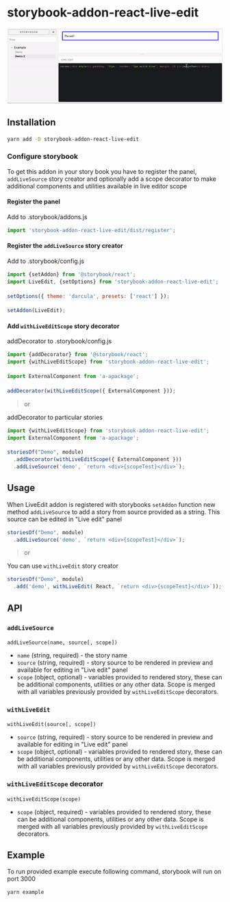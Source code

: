 # storybook-addon-react-live-edit

![DEMO](preview.gif)

## Installation
```bash
yarn add -D storybook-addon-react-live-edit
```

### Configure storybook
To get this addon in your story book you have to register the panel, `addLiveSource` story creator
 and optionally add a scope decorator to make additional components and utilities available in live editor scope 
 
#### Register the panel
Add to .storybook/addons.js 
```javascript
import 'storybook-addon-react-live-edit/dist/register';
```
 
#### Register the `addLiveSource` story creator
Add to .storybook/config.js 
```javascript
import {setAddon} from '@storybook/react';
import LiveEdit, {setOptions} from 'storybook-addon-react-live-edit';

setOptions({ theme: 'darcula', presets: ['react'] });

setAddon(LiveEdit);
```

#### Add `withLiveEditScope` story decorator
addDecorator to .storybook/config.js
```javascript
import {addDecorator} from '@storybook/react';
import {withLiveEditScope} from 'storybook-addon-react-live-edit';

import ExternalComponent from 'a-apackage';

addDecorator(withLiveEditScope({ ExternalComponent }));
```

> or

addDecorator to particular stories 

```javascript
import {withLiveEditScope} from 'storybook-addon-react-live-edit';
import ExternalComponent from 'a-apackage';

storiesOf("Demo", module)
  .addDecorator(withLiveEditScope({ ExternalComponent }))
  .addLiveSource('demo', `return <div>{scopeTest}</div>`);
```

## Usage
When LiveEdit addon is registered with storybooks `setAddon` function new method `addLiveSource` 
to add a story from source provided as a string. This source can be edited in "Live edit" panel
```javascript
storiesOf("Demo", module)
  .addLiveSource('demo', `return <div>{scopeTest}</div>`);
```

> or

You can use `withLiveEdit` story creator
```javascript
storiesOf("Demo", module)
  .add('demo', withLiveEdit( React, `return <div>{scopeTest}</div>`));
```


## API

### `addLiveSource`
```
addLiveSource(name, source[, scope]) 
```
- `name` (string, required) - the story name
- `source` (string, required) - story source to be rendered in preview and 
  available for editing in "Live edit" panel
- `scope` (object, optional) - variables provided to rendered story, 
  these can be additional components, utilities or any other data.
  Scope is merged with all variables previously provided 
  by `withLiveEditScope` decorators.


### `withLiveEdit`
```
withLiveEdit(source[, scope]) 
```
- `source` (string, required) - story source to be rendered in preview and 
  available for editing in "Live edit" panel
- `scope` (object, optional) - variables provided to rendered story, 
  these can be additional components, utilities or any other data.
  Scope is merged with all variables previously provided 
  by `withLiveEditScope` decorators.

### `withLiveEditScope` decorator
```
withLiveEditScope(scope)
```
- `scope` (object, required) - variables provided to rendered story, 
  these can be additional components, utilities or any other data.
  Scope is merged with all variables previously provided 
  by `withLiveEditScope` decorators.


## Example
To run provided example execute following command, storybook will run on port 3000
```bash
yarn example
```

